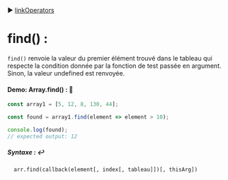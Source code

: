 :arrow_forward: [linkOperators](../link/linkOperators.md)


# find() : 

`find()` renvoie la valeur du premier élément trouvé dans le tableau qui respecte la condition donnée par la fonction de test passée en argument. Sinon, la valeur undefined est renvoyée.

#### Demo: Array.find() : :speech_balloon:

````js
const array1 = [5, 12, 8, 130, 44];

const found = array1.find(element => element > 10);

console.log(found);
// expected output: 12
````

##### Syntaxe : :leftwards_arrow_with_hook:

      arr.find(callback(element[, index[, tableau]])[, thisArg])
  
